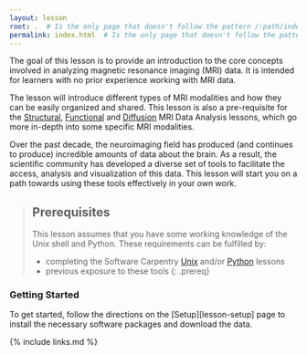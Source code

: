 ```yaml
---
layout: lesson
root: .  # Is the only page that doesn't follow the pattern /:path/index.html
permalink: index.html  # Is the only page that doesn't follow the pattern /:path/index.html
---
```


The goal of this lesson is to provide an introduction to the core concepts involved in analyzing magnetic resonance imaging (MRI) data.
It is intended for learners with no prior experience working with MRI data.

The lesson will introduce different types of MRI modalities and how they can be easily organized and shared. This lesson is also a pre-requisite for the [Structural][inc-smri], [Functional][inc-fmri] and [Diffusion][inc-dmri] MRI Data Analysis lessons, which go more in-depth into some specific MRI modalities.

Over the past decade, the neuroimaging field has produced (and continues to produce) incredible amounts of data about the brain. As a result, the scientific community has developed a diverse set of tools to facilitate the access, analysis and visualization of this data. This lesson will start you on a path towards using these tools effectively in your own work.

> ## Prerequisites
>
> This lesson assumes that you have some working knowledge of the Unix shell and Python.
> These requirements can be fulfilled by:
> - completing the Software Carpentry [Unix][swc-shell] and/or [Python][swc-python] lessons
> - previous exposure to these tools
{: .prereq}

### Getting Started

To get started, follow the directions on the [Setup][lesson-setup] page to install the necessary software packages and download the data.

{% include links.md %}

[swc-python]: https://swcarpentry.github.io/python-novice-inflammation
[swc-shell]: https://swcarpentry.github.io/shell-novice
[inc-smri]: https://carpentries-incubator.github.io/SDC-BIDS-sMRI
[inc-fmri]: https://carpentries-incubator.github.io/SDC-BIDS-fMRI
[inc-dmri]: https://carpentries-incubator.github.io/SDC-BIDS-dMRI
